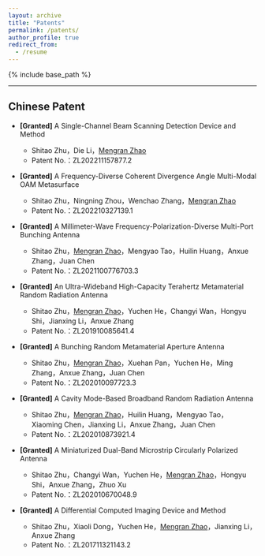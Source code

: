 ```yaml
---
layout: archive
title: "Patents"
permalink: /patents/
author_profile: true
redirect_from:
  - /resume
---
```


{% include base_path %}

------

Chinese Patent
------
* <b>[Granted]</b> A Single-Channel Beam Scanning Detection Device and Method
  * Shitao Zhu，Die Li，<u>Mengran Zhao</u>
  * Patent No.：ZL202211157877.2

* <b>[Granted]</b> A Frequency-Diverse Coherent Divergence Angle Multi-Modal OAM Metasurface
  * Shitao Zhu，Ningning Zhou，Wenchao Zhang，<u>Mengran Zhao</u>
  * Patent No.：ZL202210327139.1

* <b>[Granted]</b> A Millimeter-Wave Frequency-Polarization-Diverse Multi-Port Bunching Antenna
  * Shitao Zhu，<u>Mengran Zhao</u>，Mengyao Tao，Huilin Huang，Anxue Zhang，Juan Chen
  * Patent No.：ZL2021100776703.3

* <b>[Granted]</b> An Ultra-Wideband High-Capacity Terahertz Metamaterial Random Radiation Antenna
  * Shitao Zhu，<u>Mengran Zhao</u>，Yuchen He，Changyi Wan，Hongyu Shi，Jianxing Li，Anxue Zhang
  * Patent No.：ZL201910085641.4

* <b>[Granted]</b> A Bunching Random Metamaterial Aperture Antenna
  * Shitao Zhu，<u>Mengran Zhao</u>，Xuehan Pan，Yuchen He，Ming Zhang，Anxue Zhang，Juan Chen
  * Patent No.：ZL202010097723.3

* <b>[Granted]</b> A Cavity Mode-Based Broadband Random Radiation Antenna
  * Shitao Zhu，<u>Mengran Zhao</u>，Huilin Huang，Mengyao Tao，Xiaoming Chen，Jianxing Li，Anxue Zhang，Juan Chen
  * Patent No.：ZL202010873921.4

* <b>[Granted]</b> A Miniaturized Dual-Band Microstrip Circularly Polarized Antenna
  * Shitao Zhu，Changyi Wan，Yuchen He，<u>Mengran Zhao</u>，Hongyu Shi，Anxue Zhang，Zhuo Xu
  * Patent No.：ZL202010670048.9

* <b>[Granted]</b> A Differential Computed Imaging Device and Method
  * Shitao Zhu，Xiaoli Dong，Yuchen He，<u>Mengran Zhao</u>，Jianxing Li，Anxue Zhang
  * Patent No.：ZL201711321143.2
